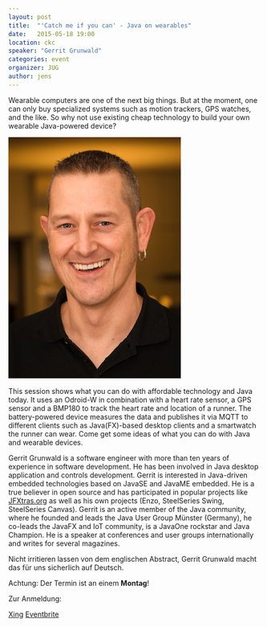 ```yaml
---
layout: post
title:  "'Catch me if you can' - Java on wearables"
date:   2015-05-18 19:00
location: ckc
speaker: "Gerrit Grunwald"
categories: event
organizer: JUG
author: jens
---
```


Wearable computers are one of the next big things. But at the moment, one can only buy 
specialized systems such as motion trackers, GPS watches, and the like. So why not use 
existing cheap technology to build your own wearable Java-powered device? 

<img src="/assets/articles/2015/grunwald.jpg" class="speaker" />

This session 
shows what you can do with affordable technology and Java today. It uses an Odroid-W in 
combination with a heart rate sensor, a GPS sensor and a BMP180 to track the heart rate 
and location of a runner. The battery-powered device measures the data and publishes it 
via MQTT to different clients such as Java(FX)-based desktop clients and a smartwatch 
the runner can wear. Come get some ideas of what you can do with Java and wearable devices. 
 
Gerrit Grunwald is a software engineer with more than ten years of experience in software 
development. He has been involved in Java desktop application and controls development. 
Gerrit is interested in Java-driven embedded technologies based on JavaSE and JavaME 
embedded. He is a true believer in open source and has participated in popular projects 
like [JFXtras.org](JFXtras.org) as well as his own projects (Enzo, SteelSeries Swing, SteelSeries Canvas). 
Gerrit is an active member of the Java community, where he founded and leads the Java User 
Group Münster (Germany), he co-leads the JavaFX and IoT community, is a JavaOne rockstar 
and Java Champion. He is a speaker at conferences and user groups internationally and 
writes for several magazines.

Nicht irritieren lassen von dem englischen Abstract, Gerrit Grunwald macht das für uns sicherlich auf Deutsch.
 
Achtung: Der Termin ist an einem **Montag**!

Zur Anmeldung:

[Xing](https://www.xing.com/events/...)
[Eventbrite](https://www.eventbrite.de/e/...)